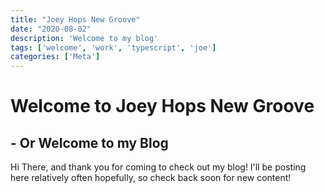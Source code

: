 ```yaml
---
title: "Joey Hops New Groove"
date: "2020-08-02"
description: 'Welcome to my blog'
tags: ['welcome', 'work', 'typescript', 'joe']
categories: ['Meta']
---
```


# Welcome to Joey Hops New Groove
## - Or Welcome to my Blog

Hi There, and thank you for coming to check out my blog! I'll be posting here relatively often hopefully,
so check back soon for new content!